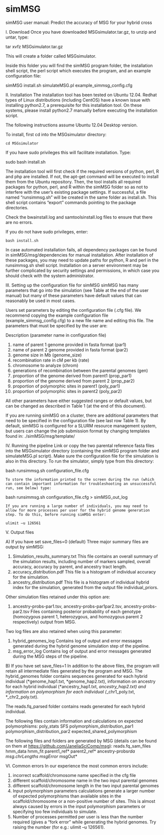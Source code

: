 # simMSG
simMSG user manual: Predict the accuracy of MSG for your hybrid cross

I.	Download
Once you have downloaded MSGsimulator.tar.gz, to unzip and untar, type:

tar xvfz MSGsimulator.tar.gz

This will create a folder called MSGsimulator.

Inside this folder you will find the simMSG program folder, the installation shell script, the perl script which executes the program, and an example configuration file:

simMSG
install.sh
simulateMSG.pl
example_simmsg_config.cfg

II.	Installation
The installation tool has been tested on Ubuntu 12.04. Redhat types of Linux distributions (including CentOS) have a known issue with installing python2.7, a prerequisite for this installation tool. On these systems, please install python2.7 manually before executing the installation script. 

The following instructions assume Ubuntu 12.04 Desktop version. 

To install, first cd into the MSGsimulator directory:

	cd MSGsimulator 
	
If you have sudo privileges this will facilitate installation. Type:

sudo bash install.sh

The installation tool will first check if the required versions of python, perl, R and php are installed. If not, the apt-get command will be executed to install them from the Ubuntu repository. Then, the tool installs all required packages for python, perl, and R within the simMSG folder so as not to interfere with the user’s existing package settings. If successful, a file named “runsimmsg.sh” will be created in the same folder as install.sh. This shell script contains “export” commands pointing to the package directories. 

Check the bwainstall.log and samtoolsinstall.log files to ensure that there are no errors.

If you do not have sudo privileges, enter:

	bash install.sh

In case automated installation fails, all dependency packages can be found in simMSG/msg/dependencies for manual installation. 
After installation of these packages, you may need to update paths for python, R and perl in the runsimmsg.sh shell script.
Installation on a server environment may be further complicated by security settings and permissions, in which case you should check with the system administrator.

III.	Setting up the configuration file for simMSG
simMSG has many parameters that go into the simulation (see Table at the end of the user manual) but many of these parameters have default values that can reasonably be used in most cases. 

Users set parameters by editing the configuration file (.cfg file). We recommend copying the example configuration file (example_simmsg_config.cfg) to a new file name and editing this file. The parameters that must be specified by the user are:

  Description  (parameter name in configuration file)
1)	name of parent 1 genome provided in fasta format (par1)
2)	name of parent 2 genome provided in fasta format (par2)
3)	genome size in Mb (genome_size)
4)	recombination rate in cM per kb (rate)
5)	chromosome to analyze (chrom)
6)	generations of recombination between the parental genomes (gen)
7)	proportion of the genome derived from parent1 (prop_par1)
8)	proportion of the genome derived from parent 2 (prop_par2)
9)	proportion of polymorphic sites in parent1 (poly_par1)
10)	 proportion of polymorphic sites in parent2 (poly_par2)

All other parameters have either suggested ranges or default values, but can be changed as described in Table 1 (at the end of this document).

If you are running simMSG on a cluster, there are additional parameters that need to be specified in the configuration file (see last row Table 1). By default, simMSG is configured for a SLURM resource management system, but users can change the job submission format by changing templates found in:
 ./simMSG/msg/template/

IV.	Running the pipeline 
Link or copy the two parental reference fasta files into the MSGsimulator directory (containing the simMSG program folder and simulateMSG.pl script). Make sure the configuration file for the simulation is also in this directory.
To run the simulator, simply type from this directory: 

bash runsimmsg.sh configuration_file.cfg

	To store the information printed to the screen during the run (which can contain important information for troubleshooting an unsuccessful run, see below) type:
	
bash runsimmsg.sh configuration_file.cfg > simMSG_out_log

	If you are running a large number of individuals, you may need to allow for more processes per user for the hybrid genome generation step. To do this, before running simMSG enter:
	
	ulimit –u 126561

V.	Output files

A)	If you have set save_files=0 (default)
Three major summary files are output by simMSG: 
  1)	Simulation_results_summary.txt
This file contains an overall summary of the simulation results, including number of markers sampled, overall accuracy,     accuracy by parent, and ancestry tract length. 
  2)	accuracy_distribution.pdf
This file is a histogram of individual accuracy for the simulation. 
  3)	ancestry_distribution.pdf
This file is a histogram of individual hybrid index for the simulation, generated from the output file individual_priors.

Other simulation files retained under this option are: 
  1) ancestry-probs-par1.tsv, ancestry-probs-par1par2.tsv, ancestry-probs-par2.tsv
	Files containing posterior probability of each genotype (homozygous parent 1, heterozygous, and homozygous parent 2 respectively) output from MSG. 

Two log files are also retained when using this parameter:
  1)	hybrid_genomes_log
Contains log of output and error messages generated during the hybrid genome simulation step of the pipeline.
  2)	msg_error_log
Contains log of output and error messages generated during the MSG steps of the pipeline. 

B)	If you have set save_files=1
In addition to the above files, the program will retain all intermediate files generated by the program and MSG.
The hybrid_genomes folder contains sequences generated for each hybrid individual (*genome_hap1.txt, *genome_hap2.txt), information on ancestry for each hybrid individual (*ancestry_hap1.txt, *ancestry_hap2.txt) and information on polymorphism for each individual (*_chr1_poly.txt, *_chr2_poly.txt).

The reads.fq_parsed folder contains reads generated for each hybrid individual. 

The following files contain information and calculations on expected polymorphisms:
poly_stats
SFS
polymorphism_distribution_par1
polymorphism_distribution_par2
expected_shared_polymorphism

The following files and folders are generated by MSG (details can be found on them at https://github.com/JaneliaSciComp/msg):
reads.fq_sam_files
hmm_data
hmm_fit
parent1_ref*
parent2_ref*
ancestry-probs*rda
msg.chrLengths
msgError*
msgOut*

VI.	Common errors
In our experience the most common errors include:
1)	incorrect scaffold/chromosome name specified in the cfg file
2)	different scaffold/chromosome name in the two input parental genomes
3)	different scaffold/chromosome length in the two input parental genomes
4)	Input polymorphism parameters calculations generate a larger number of expected polymorphisms than available sites in the scaffold/chromosome or a non-positive number of sites. This is almost always caused by errors in the input polymorphism parameters or specifying too few individuals to simulate.
5)	Number of processes permitted per user is less than the number required (gives a “fork error” while generating the hybrid genomes. Try raising the number (for e.g.: ulimit –u 126561).

















